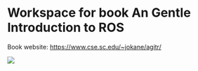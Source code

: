# Workspace for book An Gentle Introduction to ROS

Book website: https://www.cse.sc.edu/~jokane/agitr/

<img src="https://www.cse.sc.edu/~jokane/agitr/cover.pdf" />
